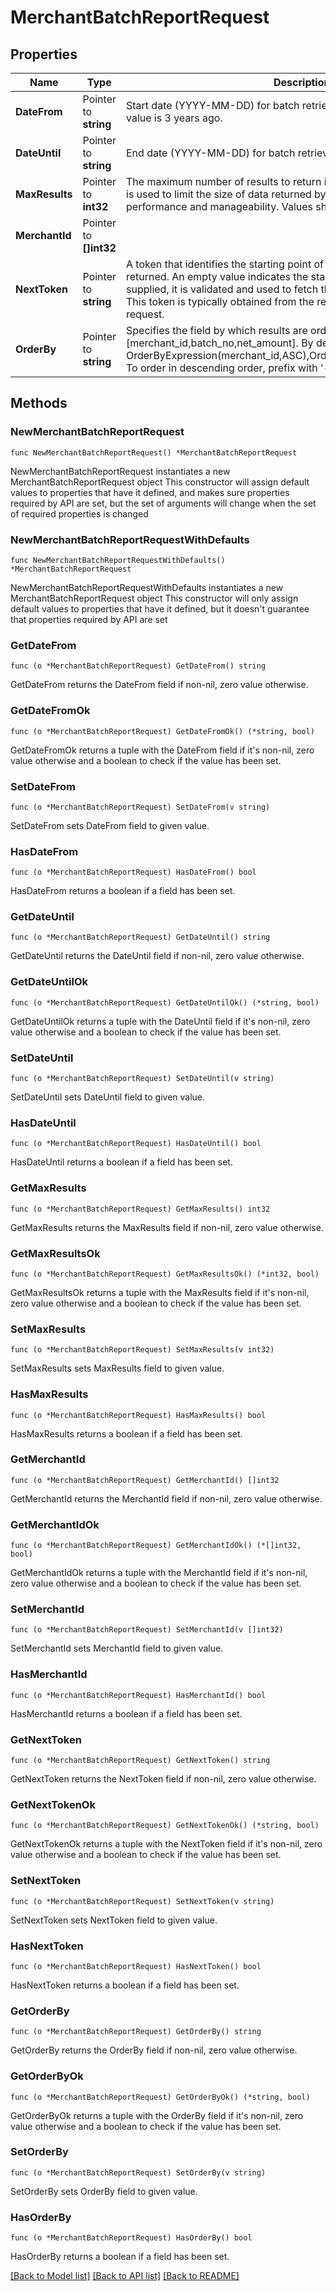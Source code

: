 # MerchantBatchReportRequest

## Properties

Name | Type | Description | Notes
------------ | ------------- | ------------- | -------------
**DateFrom** | Pointer to **string** | Start date (YYYY-MM-DD) for batch retrieval range, inclusive. Maximum value is 3 years ago. | [optional] 
**DateUntil** | Pointer to **string** | End date (YYYY-MM-DD) for batch retrieval range, inclusive. | [optional] 
**MaxResults** | Pointer to **int32** | The maximum number of results to return in a single response. This value is used to limit the size of data returned by the API, enhancing performance and manageability. Values should be between 5 and 250. | [optional] 
**MerchantId** | Pointer to **[]int32** |  | [optional] 
**NextToken** | Pointer to **string** | A token that identifies the starting point of the page of results to be returned. An empty value indicates the start of the dataset. When supplied, it is validated and used to fetch the subsequent page of results. This token is typically obtained from the response of a previous pagination request. | [optional] 
**OrderBy** | Pointer to **string** | Specifies the field by which results are ordered. Available fields are [merchant_id,batch_no,net_amount]. By default, fields are ordered by OrderByExpression(merchant_id,ASC),OrderByExpression(batch_no,ASC). To order in descending order, prefix with &#39;-&#39; or suffix with &#39; DESC&#39;. | [optional] 

## Methods

### NewMerchantBatchReportRequest

`func NewMerchantBatchReportRequest() *MerchantBatchReportRequest`

NewMerchantBatchReportRequest instantiates a new MerchantBatchReportRequest object
This constructor will assign default values to properties that have it defined,
and makes sure properties required by API are set, but the set of arguments
will change when the set of required properties is changed

### NewMerchantBatchReportRequestWithDefaults

`func NewMerchantBatchReportRequestWithDefaults() *MerchantBatchReportRequest`

NewMerchantBatchReportRequestWithDefaults instantiates a new MerchantBatchReportRequest object
This constructor will only assign default values to properties that have it defined,
but it doesn't guarantee that properties required by API are set

### GetDateFrom

`func (o *MerchantBatchReportRequest) GetDateFrom() string`

GetDateFrom returns the DateFrom field if non-nil, zero value otherwise.

### GetDateFromOk

`func (o *MerchantBatchReportRequest) GetDateFromOk() (*string, bool)`

GetDateFromOk returns a tuple with the DateFrom field if it's non-nil, zero value otherwise
and a boolean to check if the value has been set.

### SetDateFrom

`func (o *MerchantBatchReportRequest) SetDateFrom(v string)`

SetDateFrom sets DateFrom field to given value.

### HasDateFrom

`func (o *MerchantBatchReportRequest) HasDateFrom() bool`

HasDateFrom returns a boolean if a field has been set.

### GetDateUntil

`func (o *MerchantBatchReportRequest) GetDateUntil() string`

GetDateUntil returns the DateUntil field if non-nil, zero value otherwise.

### GetDateUntilOk

`func (o *MerchantBatchReportRequest) GetDateUntilOk() (*string, bool)`

GetDateUntilOk returns a tuple with the DateUntil field if it's non-nil, zero value otherwise
and a boolean to check if the value has been set.

### SetDateUntil

`func (o *MerchantBatchReportRequest) SetDateUntil(v string)`

SetDateUntil sets DateUntil field to given value.

### HasDateUntil

`func (o *MerchantBatchReportRequest) HasDateUntil() bool`

HasDateUntil returns a boolean if a field has been set.

### GetMaxResults

`func (o *MerchantBatchReportRequest) GetMaxResults() int32`

GetMaxResults returns the MaxResults field if non-nil, zero value otherwise.

### GetMaxResultsOk

`func (o *MerchantBatchReportRequest) GetMaxResultsOk() (*int32, bool)`

GetMaxResultsOk returns a tuple with the MaxResults field if it's non-nil, zero value otherwise
and a boolean to check if the value has been set.

### SetMaxResults

`func (o *MerchantBatchReportRequest) SetMaxResults(v int32)`

SetMaxResults sets MaxResults field to given value.

### HasMaxResults

`func (o *MerchantBatchReportRequest) HasMaxResults() bool`

HasMaxResults returns a boolean if a field has been set.

### GetMerchantId

`func (o *MerchantBatchReportRequest) GetMerchantId() []int32`

GetMerchantId returns the MerchantId field if non-nil, zero value otherwise.

### GetMerchantIdOk

`func (o *MerchantBatchReportRequest) GetMerchantIdOk() (*[]int32, bool)`

GetMerchantIdOk returns a tuple with the MerchantId field if it's non-nil, zero value otherwise
and a boolean to check if the value has been set.

### SetMerchantId

`func (o *MerchantBatchReportRequest) SetMerchantId(v []int32)`

SetMerchantId sets MerchantId field to given value.

### HasMerchantId

`func (o *MerchantBatchReportRequest) HasMerchantId() bool`

HasMerchantId returns a boolean if a field has been set.

### GetNextToken

`func (o *MerchantBatchReportRequest) GetNextToken() string`

GetNextToken returns the NextToken field if non-nil, zero value otherwise.

### GetNextTokenOk

`func (o *MerchantBatchReportRequest) GetNextTokenOk() (*string, bool)`

GetNextTokenOk returns a tuple with the NextToken field if it's non-nil, zero value otherwise
and a boolean to check if the value has been set.

### SetNextToken

`func (o *MerchantBatchReportRequest) SetNextToken(v string)`

SetNextToken sets NextToken field to given value.

### HasNextToken

`func (o *MerchantBatchReportRequest) HasNextToken() bool`

HasNextToken returns a boolean if a field has been set.

### GetOrderBy

`func (o *MerchantBatchReportRequest) GetOrderBy() string`

GetOrderBy returns the OrderBy field if non-nil, zero value otherwise.

### GetOrderByOk

`func (o *MerchantBatchReportRequest) GetOrderByOk() (*string, bool)`

GetOrderByOk returns a tuple with the OrderBy field if it's non-nil, zero value otherwise
and a boolean to check if the value has been set.

### SetOrderBy

`func (o *MerchantBatchReportRequest) SetOrderBy(v string)`

SetOrderBy sets OrderBy field to given value.

### HasOrderBy

`func (o *MerchantBatchReportRequest) HasOrderBy() bool`

HasOrderBy returns a boolean if a field has been set.


[[Back to Model list]](../README.md#documentation-for-models) [[Back to API list]](../README.md#documentation-for-api-endpoints) [[Back to README]](../README.md)


